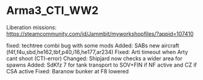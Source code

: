 # Arma3_CTI_WW2

Liberation missions:
https://steamcommunity.com/id/Jammbit/myworkshopfiles/?appid=107410


fixed: techtree combi bug with some mods
Added: SABs new aircraft (f4f,f4u,sbd,he162,tbf,p40,i16,he177,ar234) 
Fixed: Arti timeout when Arty cant shoot (CTI-error)
Changed: Shipjard now checks a wider area for spawns
Added: SdKfz 7 for tank transport  to SOV+FIN if NF active and CZ if CSA active 
Fixed: Baranow bunker at F8 lowered

